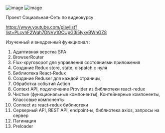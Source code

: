 ![image](https://user-images.githubusercontent.com/63459951/197776571-28a70671-8182-4a5d-a6c9-3481e81d490a.png)
![image](https://user-images.githubusercontent.com/63459951/197776633-d8cbd5b9-46cc-4ba8-ad3e-f11f2d63aff2.png)

Проект Социальная-Сеть по видеокурсу

https://www.youtube.com/playlist?list=PLcvhF2Wqh7DNVy1OCUpG3i5lyxyBWhGZ8

Изученный и внедренный функционал :
1. Адаптивная верстка SPA
2. BrowserRouter
3. Flux-круговорот для управления состояниями приложения
4. Создание Redux store, state, dispatch с нуля
5. Библиотека React-Redux
6. Создание Reduser для каждой страницы,
7. Обработка событий Action
8. Context API, подключение Provider из библиотеки react-redux
9. Чистые (функциональные компоненты), Контейнерные компоненты, Классовые компоненты
10. Connect из react-redux библиотеки
11. Серверный API, REST API, endpoint-ы, библиотека axios, запросы на сервер
12. Пагинация
13. Preloader
